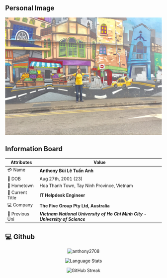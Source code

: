 ## Personal Image

![Anthony's Profile](../../../../../public/img/blog/myself.jpg)

## Information Board

| Attributes       | Value                                                                         |
| ---------------- | ----------------------------------------------------------------------------- |
| 💳 Name          | **Anthony Bùi Lê Tuấn Anh**                                                   |
| 📅 DOB           | Aug 27th, 2001 (23)                                                           |
| 🏡 Hometown      | Hoa Thanh Town, Tay Ninh Province, Vietnam                                    |
| 📗 Current Title | **IT Helpdesk Engineer**                                                      |
| 💻 Company       | **The Five Group Pty Ltd, Australia**                                         |
| 🏫 Previous Uni  | **_Vietnam National University of Ho Chi Minh City - University of Science_** |

## 💻 Github

<p align="center"><img src="https://github-readme-stats.vercel.app/api?username=anthony2708&count_private=true&show_icons=true&theme=dracula" alt="anthony2708" /></p>

<p align="center"><img src="https://github-readme-stats.vercel.app/api/top-langs/?username=anthony2708&layout=compact&langs_count=10&card_width=445&theme=dracula" alt="Language Stats" /></p>

<p align="center"><img src="https://github-readme-streak-stats.herokuapp.com?user=anthony2708&theme=dracula" alt="GitHub Streak" /></p>
